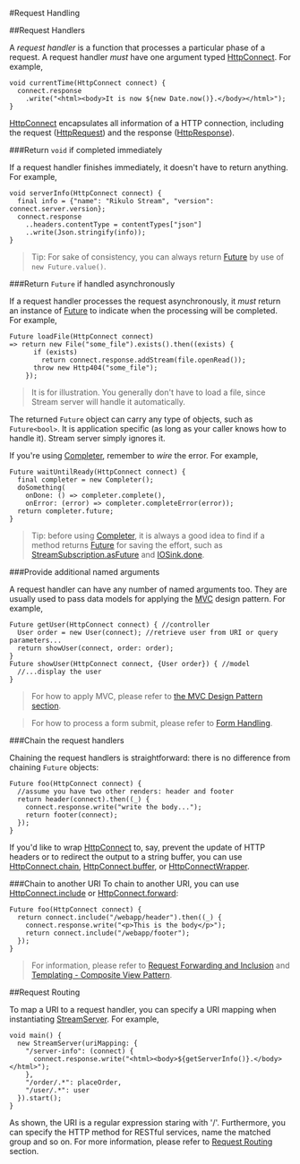 #Request Handling

##Request Handlers

A *request handler* is a function that processes a particular phase of a request. A request handler *must* have one argument typed [HttpConnect](api:stream). For example,

    void currentTime(HttpConnect connect) {
      connect.response
        .write("<html><body>It is now ${new Date.now()}.</body></html>");
    }

[HttpConnect](api:stream) encapsulates all information of a HTTP connection, including the request ([HttpRequest](dart:io)) and the response ([HttpResponse](dart:io)).

###Return `void` if completed immediately

If a request handler finishes immediately, it doesn't have to return anything. For example,

    void serverInfo(HttpConnect connect) {
      final info = {"name": "Rikulo Stream", "version": connect.server.version};
      connect.response
        ..headers.contentType = contentTypes["json"]
        ..write(Json.stringify(info));
    }

> Tip: For sake of consistency, you can always return [Future](dart:async) by use of `new Future.value()`.

###Return `Future` if handled asynchronously

If a request handler processes the request asynchronously, it *must* return an instance of [Future](dart:async) to indicate when the processing will be completed. For example,

    Future loadFile(HttpConnect connect)
    => return new File("some_file").exists().then((exists) {
          if (exists)
            return connect.response.addStream(file.openRead());
          throw new Http404("some_file");
        });

> It is for illustration. You generally don't have to load a file, since Stream server will handle it automatically.

The returned `Future` object can carry any type of objects, such as `Future<bool>`. It is application specific (as long as your caller knows how to handle it). Stream server simply ignores it.

If you're using [Completer](dart:async), remember to *wire* the error. For example,

    Future waitUntilReady(HttpConnect connect) {
      final completer = new Completer();
      doSomething(
        onDone: () => completer.complete(),
        onError: (error) => completer.completeError(error));
      return completer.future;
    }

> Tip: before using [Completer](dart:async), it is always a good idea to find if a method returns [Future](dart:async) for saving the effort, such as [StreamSubscription.asFuture](dart:async) and [IOSink.done](dart:io).

###Provide additional named arguments

A request handler can have any number of named arguments too. They are usually used to pass data models for applying the [MVC](http://en.wikipedia.org/wiki/Model%E2%80%93view%E2%80%93controller) design pattern. For example,

    Future getUser(HttpConnect connect) { //controller
      User order = new User(connect); //retrieve user from URI or query parameters...
      return showUser(connect, order: order);
    }
    Future showUser(HttpConnect connect, {User order}) { //model
      //...display the user
    }

> For how to apply MVC, please refer to [the MVC Design Pattern section](MVC_Design_Pattern.md).

> For how to process a form submit, please refer to [Form Handling](Form_Handling.md).

###Chain the request handlers

Chaining the request handlers is straightforward: there is no difference from chaining `Future` objects:

    Future foo(HttpConnect connect) {
      //assume you have two other renders: header and footer
      return header(connect).then((_) {
        connect.response.write("write the body...");
        return footer(connect);
      });
    }

If you'd like to wrap [HttpConnect](api:stream) to, say, prevent the update of HTTP headers or to redirect the output to a string buffer, you can use [HttpConnect.chain](api:stream), [HttpConnect.buffer](api:stream), or [HttpConnectWrapper](api:stream).

###Chain to another URI
To chain to another URI, you can use [HttpConnect.include](api:stream) or [HttpConnect.forward](api:stream):

    Future foo(HttpConnect connect) {
      return connect.include("/webapp/header").then((_) {
        connect.response.write("<p>This is the body</p>");
        return connect.include("/webapp/footer");
      });
    }

> For information, please refer to [Request Forwarding and Inclusion](Request_Forwarding_and_Inclusion.md) and [Templating - Composite View Pattern](../RSP/Fundamentals/Templating-_Composite_View_Pattern.md).

##Request Routing

To map a URI to a request handler, you can specify a URI mapping when instantiating [StreamServer](api:stream). For example,

    void main() {
      new StreamServer(uriMapping: {
        "/server-info": (connect) {
          connect.response.write("<html><body>${getServerInfo()}.</body></html>");
        },
        "/order/.*": placeOrder,
        "/user/.*": user
      }).start();
    }

As shown, the URI is a regular expression staring with '/'. Furthermore, you can specify the HTTP method for RESTful services, name the matched group and so on. For more information, please refer to [Request Routing](Request_Routing.md) section.
